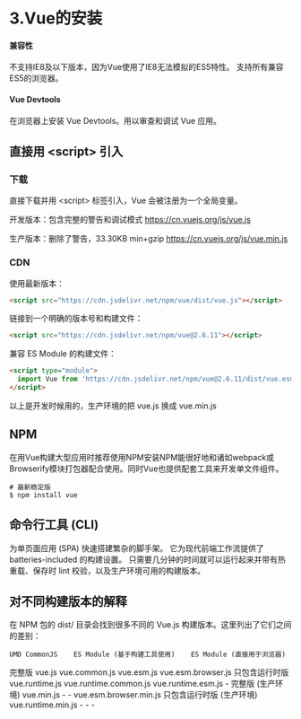 # 3.Vue的安装

#### 兼容性
不支持IE8及以下版本，因为Vue使用了IE8无法模拟的ES5特性。
支持所有兼容ES5的浏览器。

#### Vue Devtools
在浏览器上安装 Vue Devtools。用以审查和调试 Vue 应用。

## 直接用 &lt;script&gt; 引入

### 下载

直接下载并用 &lt;script&gt; 标签引入，Vue 会被注册为一个全局变量。

开发版本：包含完整的警告和调试模式
https://cn.vuejs.org/js/vue.js

生产版本：删除了警告，33.30KB min+gzip
https://cn.vuejs.org/js/vue.min.js

### CDN

使用最新版本：
```html
<script src="https://cdn.jsdelivr.net/npm/vue/dist/vue.js"></script>
```

链接到一个明确的版本号和构建文件：
```html
<script src="https://cdn.jsdelivr.net/npm/vue@2.6.11"></script>
```

兼容 ES Module 的构建文件：
```html
<script type="module">
  import Vue from 'https://cdn.jsdelivr.net/npm/vue@2.6.11/dist/vue.esm.browser.js'
</script>
```

以上是开发时候用的，生产环境的把 vue.js 换成 vue.min.js

## NPM

在用Vue构建大型应用时推荐使用NPM安装NPM能很好地和诸如webpack或Browserify模块打包器配合使用。同时Vue也提供配套工具来开发单文件组件。

```shell
# 最新稳定版
$ npm install vue
```

## 命令行工具 (CLI)

为单页面应用 (SPA) 快速搭建繁杂的脚手架。
它为现代前端工作流提供了 batteries-included 的构建设置。
只需要几分钟的时间就可以运行起来并带有热重载、保存时 lint 校验，以及生产环境可用的构建版本。

## 对不同构建版本的解释

在 NPM 包的 dist/ 目录会找到很多不同的 Vue.js 构建版本。这里列出了它们之间的差别：

	UMD	CommonJS	ES Module (基于构建工具使用)	ES Module (直接用于浏览器)
完整版	vue.js	vue.common.js	vue.esm.js	vue.esm.browser.js
只包含运行时版	vue.runtime.js	vue.runtime.common.js	vue.runtime.esm.js	-
完整版 (生产环境)	vue.min.js	-	-	vue.esm.browser.min.js
只包含运行时版 (生产环境)	vue.runtime.min.js	-	-	-






